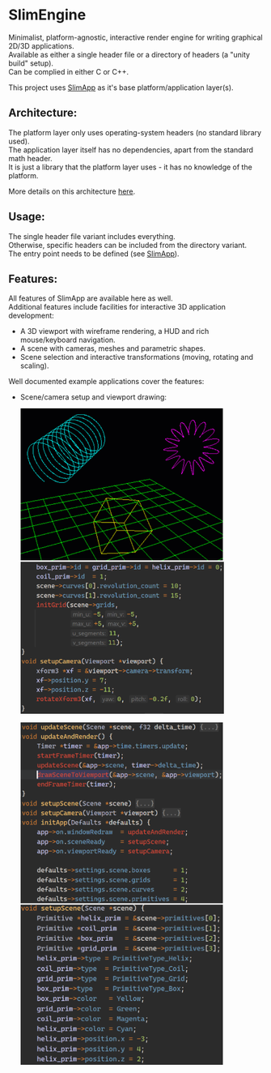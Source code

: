# SlimEngine

Minimalist, platform-agnostic, interactive render engine for writing graphical 2D/3D applications.<br>
Available as either a single header file or a directory of headers (a "unity build" setup).<br>
Can be complied in either C or C++.<br>

This project uses [SlimApp](https://github.com/HardCoreCodin/SlimApp) as it's base platform/application layer(s).

Architecture:
-
The platform layer only uses operating-system headers (no standard library used).<br>
The application layer itself has no dependencies, apart from the standard math header.<br>
It is just a library that the platform layer uses - it has no knowledge of the platform.<br>

More details on this architecture [here](https://youtu.be/Ev_TeQmus68).

Usage:
-
The single header file variant includes everything.<br>
Otherwise, specific headers can be included from the directory variant.<br>
The entry point needs to be defined (see [SlimApp](https://github.com/HardCoreCodin/SlimApp)). <br>

Features:
-
All features of SlimApp are available here as well.<br>
Additional features include facilities for interactive 3D application development:<br>
* A 3D viewport with wireframe rendering, a HUD and rich mouse/keyboard navigation.<br>
* A scene with cameras, meshes and parametric shapes.<br>
* Scene selection and interactive transformations (moving, rotating and scaling).

Well documented example applications cover the features:<br>

* Scene/camera setup and viewport drawing:<br>
  <p float="left">
    <img src="src/examples/1_scene.gif" alt="1_scene" height="300">
    <img src="src/examples/1_scene_and_camera_setup_c.png" alt="1_scene_and_camera_setup_code" height="300">
  </p>
  <p float="left">
    <img src="src/examples/1_scene_initialization_and_viewport_drawing_c.png" alt="1_scene_initialization_and_viewport_drawing_code" width="400">
    <img src="src/examples/1_scene_setup_c.png" alt="1_scene_setup_code" width="400">
  </p>